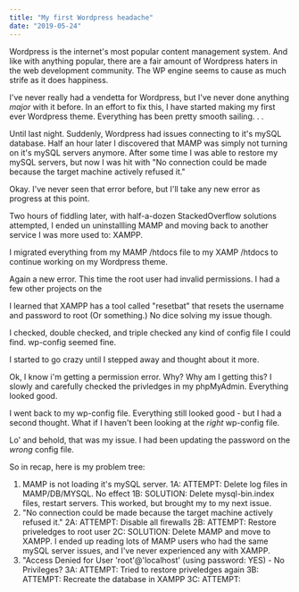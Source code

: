 ```yaml
---
title: "My first Wordpress headache"
date: "2019-05-24"
---
```


Wordpress is the internet's most popular content management system. And like with anything popular, there are a fair amount of Wordpress haters in the web development
community. The WP engine seems to cause as much strife as it does happiness.

I've never really had a vendetta for Wordpress, but I've never done anything *major* with it before. In an effort to fix this, I have started making my first ever Wordpress theme. Everything has been pretty smooth sailing. . .

Until last night. Suddenly, Wordpress had issues connecting to it's mySQL database. Half an hour later I discovered that MAMP was simply not turning on it's mySQL servers anymore. After some time I was able to restore my mySQL servers, but now I was hit with "No connection could be made because the target machine actively refused it."

Okay. I've never seen that error before, but I'll take any new error as progress at this point. 

 Two hours of fiddling later, with half-a-dozen StackedOverflow solutions attempted, I ended un uninstallling MAMP and moving back to another service I was more used to: XAMPP.

I migrated everything from my MAMP /htdocs file to my XAMP /htdocs to continue working on my Wordpress theme.

Again a new error. This time the root user had invalid permissions. I had a few other projects on the 

I learned that XAMPP has a tool called "resetbat" that resets the username and password to root (Or something.) No dice solving my issue though.

I checked, double checked, and triple checked any kind of config file I could find. wp-config seemed fine. 

I started to go crazy until I stepped away and thought about it more.

Ok, I know i'm getting a permission error. Why? Why am I getting this? I slowly and carefully checked the privledges in my phpMyAdmin. Everything looked good.

I went back to my wp-config file. Everything still looked good - but I had a second thought. What if I haven't been looking at the *right* wp-config file.

Lo' and behold, that was my issue. I had been updating the password on the *wrong* config file. 

So in recap, here is my problem tree:

1. MAMP is not loading it's mySQL server.
    1A: ATTEMPT: Delete log files in MAMP/DB/MYSQL. No effect
    1B: SOLUTION: Delete mysql-bin.index files, restart servers. This worked, but brought my to my next issue.
2. "No connection could be made because the target machine actively refused it."
    2A: ATTEMPT: Disable all firewalls
    2B: ATTEMPT: Restore priveledges to root user
    2C: SOLUTION: Delete MAMP and move to XAMPP. I ended up reading lots of MAMP users who had the same mySQL server issues, and I've never experienced any with XAMPP.
3. "Access Denied for User 'root'@'localhost' (using password: YES) - No Privileges?
    3A: ATTEMPT: Tried to restore priveledges again
    3B: ATTEMPT: Recreate the database in XAMPP
    3C: ATTEMPT: 
